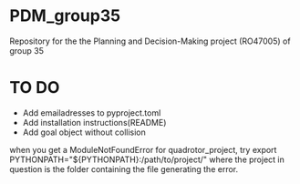 # PDM_group35
Repository for the the Planning and Decision-Making project  (RO47005) of group 35


# TO DO
- Add emailadresses to pyproject.toml
- Add installation instructions(README)
- Add goal object without collision

when you get a ModuleNotFoundError for quadrotor_project, try export PYTHONPATH="${PYTHONPATH}:/path/to/project/" where the project in question is the folder containing the file generating the error.

